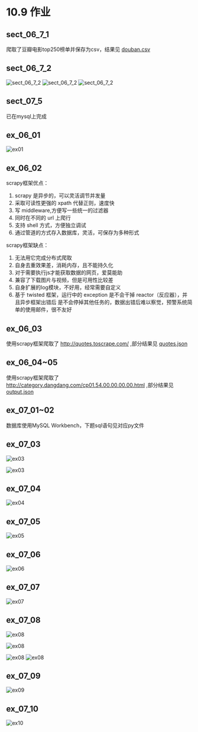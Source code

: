 # 10.9 作业

## sect_06_7_1

爬取了豆瓣电影top250榜单并保存为csv，结果见 [douban.csv](./douban.csv)

## sect_06_7_2

![sect_06_7_2](./imgs/sect_06_7_2_1.png)
![sect_06_7_2](./imgs/sect_06_7_2_2.png)
![sect_06_7_2](./imgs/sect_06_7_2_3.png)

## sect_07_5

已在mysql上完成

## ex_06_01

![ex01](./imgs/ex_06_01.png)

## ex_06_02

scrapy框架优点：
1. scrapy 是异步的，可以灵活调节并发量
2. 采取可读性更强的 xpath 代替正则，速度快
3. 写 middleware,⽅便写⼀些统⼀的过滤器
4. 同时在不同的 url 上爬⾏
5. ⽀持 shell ⽅式，⽅便独⽴调试
6. 通过管道的⽅式存⼊数据库，灵活，可保存为多种形式

scrapy框架缺点：
1. ⽆法⽤它完成分布式爬取
2. ⾃⾝去重效果差，消耗内存，且不能持久化
3. 对于需要执⾏js才能获取数据的⽹页，爱莫能助
4. 兼容了下载图⽚与视频，但是可⽤性⽐较差
5. ⾃⾝扩展的log模块，不好⽤，经常需要⾃定义
6. 基于 twisted 框架，运⾏中的 exception 是不会⼲掉 reactor（反应器），并且异步框架出错后 是不会停掉其他任务的，数据出错后难以察觉，预警系统简单的使⽤邮件，很不友好

## ex_06_03

使用scrapy框架爬取了 http://quotes.toscrape.com/ ,部分结果见 [quotes.json](./quotesbot/quotes.json)

## ex_06_04~05

使用scrapy框架爬取了 http://category.dangdang.com/cp01.54.00.00.00.00.html ,部分结果见 [output.json](./dangdang/output.json)

## ex_07_01~02

数据库使用MySQL Workbench，下题sql语句见对应py文件

## ex_07_03

![ex03](./imgs/ex_07_03_1.png)

![ex03](./imgs/ex_07_03_2.png)

## ex_07_04

![ex04](./imgs/ex_07_04.png)

## ex_07_05

![ex05](./imgs/ex_07_05.png)

## ex_07_06

![ex06](./imgs/ex_07_06.png)

## ex_07_07

![ex07](./imgs/ex_07_07.png)

## ex_07_08

![ex08](./imgs/ex_07_08_1.png)

![ex08](./imgs/ex_07_08_2.png)

![ex08](./imgs/ex_07_08_3.png)
![ex08](./imgs/ex_07_08_4.png)

## ex_07_09

![ex09](./imgs/ex_07_09.png)

## ex_07_10

![ex10](./imgs/ex_07_10.png)